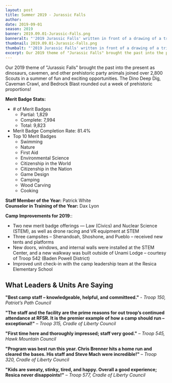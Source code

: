 ```yaml
---
layout: post
title: Summer 2019 - Jurassic Falls
author:
date: 2019-09-01
season: 2019
banner: 2019.09.01-Jurassic-Falls.png
banneralt: "'2019 Jurassic Falls' written in front of a drawing of a triceratops"
thumbnail: 2019.09.01-Jurassic-Falls.png
thumbalt: "'2019 Jurassic Falls' written in front of a drawing of a triceratops"
excerpt: Our 2019 theme of "Jurassic Falls" brought the past into the present as dinosaurs...
---
```


Our 2019 theme of "Jurassic Falls" brought the past into the present as dinosaurs, cavemen, and other prehistoric party animals joined over 2,800 Scouts in a summer of fun and exciting opportunities. The Dino Deep Dig, Caveman Crawl, and Bedrock Blast rounded out a week of prehistoric proportions!

**Merit Badge Stats:**
- \# of Merit Badges
  - Partial: 1,829
  - Complete: 7,994
  - Total: 9,823
- Merit Badge Completion Rate: 81.4%
- Top 10 Merit Badges
  - Swimming
  - Nature
  - First Aid
  - Environmental Science
  - Citizenship in the World
  - Citizenship in the Nation
  - Game Design
  - Camping
  - Wood Carving
  - Cooking

**Staff Member of the Year:** Patrick White    
**Counselor in Training of the Year:** Dax Lyon

**Camp Improvements for 2019**::
- Two new merit badge offerings — Law (Civics) and Nuclear Science (STEM), as well as drone racing and VR equipment at STEM
- Three campsites – Shenandoah, Shoshone, and Pueblo – received new tents and platforms
- New doors, windows, and internal walls were installed at the STEM Center, and a new walkway was built outside of Unami Lodge – courtesy of Troop 542 (Baden Powell District)
- Improved unit check-in with the camp leadership team at the Resica Elementary School

## What Leaders & Units Are Saying

**"Best camp staff – knowledgeable, helpful, and committeed."** - *Troop 150, Patriot’s Path Council*

**"The staff and the facility are the prime reasons for out troop’s continued attendance at RFSR. It is the premier example of how a camp should run – exceptional!"** – *Troop 315, Cradle of Liberty Council*

**"First time here and thoroughly impressed; staff very good."** – *Troop 545, Hawk Mountain Council*

**"Program was best run this year. Chris Brenner hits a home run and cleared the bases. His staff and Steve Mach were incredible!"** – *Troop 320, Cradle of Liberty Council*

**"Kids are sweaty, stinky, tired, and happy. Overall a good experience; Resica never disappoints!"** – *Troop 577, Cradle of Liberty Council*
